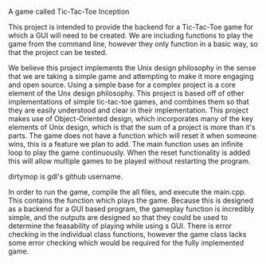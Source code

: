 A game called Tic-Tac-Toe Inception

This project is intended to provide the backend for a Tic-Tac-Toe game for which a GUI will need to be created.
We are including functions to play the game from the command line, however they only function in a basic way, so that the project
can be tested.
<!-- more -->
We believe this project implements the Unix design philosophy in the sense that we are taking a simple game and attempting to make it more engaging and open source.
Using a simple base for a complex project is a core element of the Unx design philosophy. This project is based off of other implementations of simple tic-tac-toe games,
and combines them so that they are easily understood and clear in their implementation. This project makes use of Object-Oriented design, which incorporates many of the
key elements of Unix design, which is that the sum of a project is more than it's parts. 
The game does not have a function which will reset it when someone wins, this is a feature we plan to add. The main function uses an infinite loop to play the game continuously. 
When the reset functionality is added this will allow multiple games to be played without restarting the program. 

dirtymop is gdl's github username.

In order to run the game, compile the all files, and execute the main.cpp. This contains the function which plays the game.
Because this is designed as a backend for a GUI based program, the gameplay function is incredibly simple, and the outputs are designed so that they could be
used to determine the feasability of playing while using s GUI. There is error checking in the individual class functions, however the game class lacks some error checking which would be required
for the fully implemented game.
